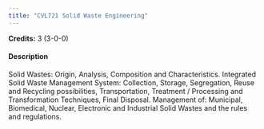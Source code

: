 ```yaml
---
title: "CVL721 Solid Waste Engineering"
---
```

**Credits:** 3 (3-0-0)

#### Description
Solid Wastes: Origin, Analysis, Composition and Characteristics. Integrated Solid Waste Management System: Collection, Storage, Segregation, Reuse and Recycling possibilities, Transportation, Treatment / Processing and Transformation Techniques, Final Disposal. Management of: Municipal, Biomedical, Nuclear, Electronic and Industrial Solid Wastes and the rules and regulations.